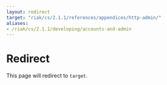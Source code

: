 ```yaml
---
layout: redirect
target: "riak/cs/2.1.1/references/appendices/http-admin/"
aliases:
- /riak/cs/2.1.1/developing/accounts-and-admin
---
```


# Redirect

This page will redirect to `target`.
